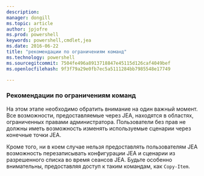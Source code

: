 ```yaml
---
description: 
manager: dongill
ms.topic: article
author: jpjofre
ms.prod: powershell
keywords: powershell,cmdlet,jea
ms.date: 2016-06-22
title: "рекомендации по ограничениям команд"
ms.technology: powershell
ms.sourcegitcommit: 7504fe496a8913718847e45115d126caf4049bef
ms.openlocfilehash: 9f3f79a29e0fb7ec5a5111284bb7985548e17749

---
```


### Рекомендации по ограничениям команд
На этом этапе необходимо обратить внимание на один важный момент.
Все возможности, предоставляемые через JEA, находятся в областях, ограниченных правами администратора.
Пользователи без прав не должны иметь возможность изменять используемые сценарии через конечные точки JEA.

Кроме того, ни в коем случае нельзя предоставлять пользователям JEA возможность перезаписывать конфигурации JEA и сценарии из разрешенного списка во время сеансов JEA.
Будьте особенно внимательны, предоставляя доступ к таким командам, как `Copy-Item`.




<!--HONumber=Jun16_HO4-->


